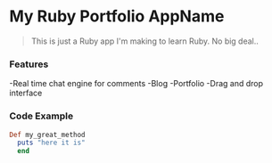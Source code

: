 # My Ruby Portfolio AppName
>This is just a Ruby app I'm making to learn Ruby. No big deal..


### Features
-Real time chat engine for comments
-Blog
-Portfolio
-Drag and drop interface

### Code Example
```ruby
Def my_great_method
  puts "here it is"
  end
```

